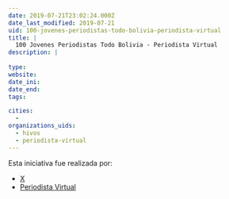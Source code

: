 ```yaml
---
date: 2019-07-21T23:02:24.000Z
date_last_modified: 2019-07-21
uid: 100-jovenes-periodistas-todo-bolivia-periodista-virtual
title: |
  100 Jovenes Periodistas Todo Bolivia - Periodista Virtual
description: |
  
type: 
website: 
date_ini: 
date_end: 
tags:

cities: 
  - 
organizations_uids:
  - hivos
  - periodista-virtual
---
```


Esta iniciativa fue realizada por:

- [X](/organizaciones/hivos)
- [Periodista Virtual](/organizaciones/periodista-virtual)
